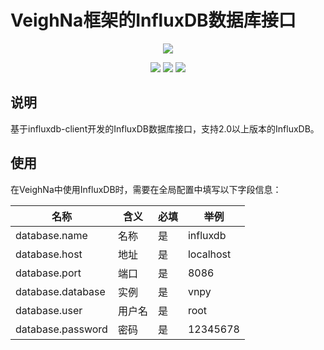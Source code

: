 # VeighNa框架的InfluxDB数据库接口

<p align="center">
  <img src ="https://vnpy.oss-cn-shanghai.aliyuncs.com/vnpy-logo.png"/>
</p>

<p align="center">
    <img src ="https://img.shields.io/badge/version-1.0.2-blueviolet.svg"/>
    <img src ="https://img.shields.io/badge/platform-windows|linux|macos-yellow.svg"/>
    <img src ="https://img.shields.io/badge/python-3.7|3.8|3.9|3.10-blue.svg" />
</p>

## 说明

基于influxdb-client开发的InfluxDB数据库接口，支持2.0以上版本的InfluxDB。

## 使用

在VeighNa中使用InfluxDB时，需要在全局配置中填写以下字段信息：

|名称|含义|必填|举例|
|---------|----|---|---|
|database.name|名称|是|influxdb|
|database.host|地址|是|localhost|
|database.port|端口|是|8086|
|database.database|实例|是|vnpy|
|database.user|用户名|是|root|
|database.password|密码|是|12345678|
